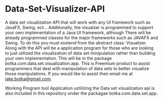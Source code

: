 # Data-Set-Visualizer-API
A data set visualization API that will work with any UI framework such as JavaFX, Swing, ect... Additionally, the visualzer is programmed to support your own implementation of a Java UI framework, although There will be already programmed classes for the major frameworks such as JAVAFX and Swing. To do this you must exstend from the abstract class: Visualizer. Along with the API will be a applicaiton program for those who are looking to just utilized the visualization of data set minipulation rather than building your own implementation. This will be in the package botka.com.data.set.visualization.app. This is Freemium product to assist programmers that deal with manipulation of data sets to better visualize those manipulations. If you would like to assist then email me at jake.botka@gmail.com.

Working Program tool Application ustilizing the Data set visualization api is also included in this repository under the packagae botka.com.data.set.app.
